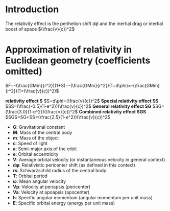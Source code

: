 # Introduction
The relativity effect is the perihelion shift $d\phi$ and the inertial drag or inertial boost of space $(\frac{v}{c})^2$

# Approximation of relativity in Euclidean geometry (coefficients omitted)
$F=-(\frac{GMm}{r^2})(1+S)=-(\frac{GMm}{r^2})(1+d\phi)=-(\frac{GMm}{r^2})(1+(\frac{v}{c})^2)$

**relativity effect S**
$S=d\phi=(\frac{v}{c})^2$
**Special relativity effect SS**
$SS=(\frac{-0.5}{1-e^2})(\frac{v}{c})^2$
**General relativity effect SG**
$SG=(\frac{3.0}{1-e^2})(\frac{v}{c})^2$
**Combined relativity effect SGS**
$SGS=SG+SS=(\frac{2.5}{1-e^2})(\frac{v}{c})^2$

* **G**: Gravitational constant  
* **M**: Mass of the central body  
* **m**: Mass of the object  
* **c**: Speed of light  
* **a**: Semi-major axis of the orbit  
* **e**: Orbital eccentricity  
* **V**: Average orbital velocity (or instantaneous velocity in general context)  
* **dφ**: Relativistic pericenter shift (as defined in this context)  
* **rs**: Schwarzschild radius of the central body  
* **T**: Orbital period  
* **ω**: Mean angular velocity  
* **Vp**: Velocity at periapsis (pericenter)  
* **Va**: Velocity at apoapsis (apocenter)  
* **h**: Specific angular momentum (angular momentum per unit mass)  
* **E**: Specific orbital energy (energy per unit mass)  
